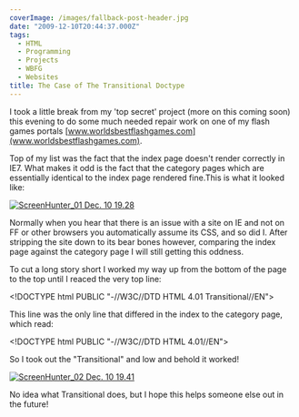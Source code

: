 ```yaml
---
coverImage: /images/fallback-post-header.jpg
date: "2009-12-10T20:44:37.000Z"
tags:
  - HTML
  - Programming
  - Projects
  - WBFG
  - Websites
title: The Case of The Transitional Doctype
---
```


I took a little break from my 'top secret' project (more on this coming soon) this evening to do some much needed repair work on one of my flash games portals [www.worldsbestflashgames.com](www.worldsbestflashgames.com).

<!-- more -->

Top of my list was the fact that the index page doesn't render correctly in IE7\. What makes it odd is the fact that the category pages which are essentially identical to the index page rendered fine.This is what it looked like:

[![ScreenHunter_01 Dec. 10 19.28](/wp-content/uploads/2009/12/ScreenHunter_01-Dec.-10-19.28.jpg "ScreenHunter_01 Dec. 10 19.28")](/wp-content/uploads/2009/12/ScreenHunter_01-Dec.-10-19.28.jpg)

Normally when you hear that there is an issue with a site on IE and not on FF or other browsers you automatically assume its CSS, and so did I. After stripping the site down to its bear bones however, comparing the index page against the category page I will still getting this oddness.

To cut a long story short I worked my way up from the bottom of the page to the top until I reaced the very top line:

&lt;!DOCTYPE html PUBLIC "-//W3C//DTD HTML 4.01 Transitional//EN"&gt;

This line was the only line that differed in the index to the category page, which read:

&lt;!DOCTYPE html PUBLIC "-//W3C//DTD HTML 4.01//EN"&gt;

So I took out the "Transitional" and low and behold it worked!

[![ScreenHunter_02 Dec. 10 19.41](https://www.mikecann.co.uk/wp-content/uploads/2009/12/ScreenHunter_02-Dec.-10-19.41-1024x484.jpg "ScreenHunter_02 Dec. 10 19.41")](/wp-content/uploads/2009/12/ScreenHunter_02-Dec.-10-19.41.jpg)

No idea what Transitional does, but I hope this helps someone else out in the future!
